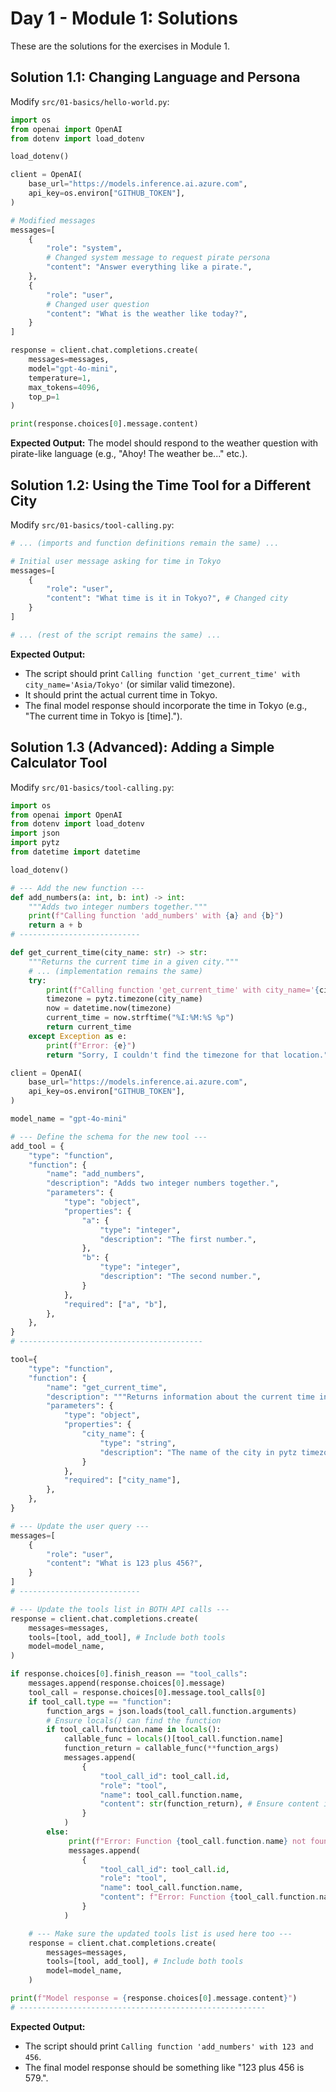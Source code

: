 # Day 1 - Module 1: Solutions

These are the solutions for the exercises in Module 1.

## Solution 1.1: Changing Language and Persona

Modify `src/01-basics/hello-world.py`:

```python
import os
from openai import OpenAI
from dotenv import load_dotenv

load_dotenv()

client = OpenAI(
    base_url="https://models.inference.ai.azure.com",
    api_key=os.environ["GITHUB_TOKEN"],
)

# Modified messages
messages=[
    {
        "role": "system",
        # Changed system message to request pirate persona
        "content": "Answer everything like a pirate.", 
    },
    {
        "role": "user",
        # Changed user question
        "content": "What is the weather like today?", 
    }
]

response = client.chat.completions.create(
    messages=messages,
    model="gpt-4o-mini",
    temperature=1,
    max_tokens=4096,
    top_p=1
)

print(response.choices[0].message.content)

```

**Expected Output:** The model should respond to the weather question with pirate-like language (e.g., "Ahoy! The weather be..." etc.).

## Solution 1.2: Using the Time Tool for a Different City

Modify `src/01-basics/tool-calling.py`:

```python
# ... (imports and function definitions remain the same) ...

# Initial user message asking for time in Tokyo
messages=[
    {
        "role": "user",
        "content": "What time is it in Tokyo?", # Changed city
    }
]

# ... (rest of the script remains the same) ...
```

**Expected Output:**
*   The script should print `Calling function 'get_current_time' with city_name='Asia/Tokyo'` (or similar valid timezone).
*   It should print the actual current time in Tokyo.
*   The final model response should incorporate the time in Tokyo (e.g., "The current time in Tokyo is [time].").

## Solution 1.3 (Advanced): Adding a Simple Calculator Tool

Modify `src/01-basics/tool-calling.py`:

```python
import os
from openai import OpenAI
from dotenv import load_dotenv
import json
import pytz
from datetime import datetime

load_dotenv()

# --- Add the new function --- 
def add_numbers(a: int, b: int) -> int:
    """Adds two integer numbers together."""
    print(f"Calling function 'add_numbers' with {a} and {b}")
    return a + b
# ---------------------------

def get_current_time(city_name: str) -> str:
    """Returns the current time in a given city."""
    # ... (implementation remains the same)
    try:
        print(f"Calling function 'get_current_time' with city_name='{city_name}'")
        timezone = pytz.timezone(city_name)
        now = datetime.now(timezone)
        current_time = now.strftime("%I:%M:%S %p")
        return current_time
    except Exception as e:
        print(f"Error: {e}")
        return "Sorry, I couldn't find the timezone for that location."

client = OpenAI(
    base_url="https://models.inference.ai.azure.com",
    api_key=os.environ["GITHUB_TOKEN"],
)

model_name = "gpt-4o-mini"

# --- Define the schema for the new tool --- 
add_tool = {
    "type": "function",
    "function": {
        "name": "add_numbers",
        "description": "Adds two integer numbers together.",
        "parameters": {
            "type": "object",
            "properties": {
                "a": {
                    "type": "integer",
                    "description": "The first number.",
                },
                "b": {
                    "type": "integer",
                    "description": "The second number.",
                }
            },
            "required": ["a", "b"],
        },
    },
}
# -----------------------------------------

tool={
    "type": "function",
    "function": {
        "name": "get_current_time",
        "description": """Returns information about the current time in a given city. Use pytz timezone names like Europe/Berlin or Asia/Tokyo.""",
        "parameters": {
            "type": "object",
            "properties": {
                "city_name": {
                    "type": "string",
                    "description": "The name of the city in pytz timezone format, e.g. Europe/Berlin",
                }
            },
            "required": ["city_name"],
        },
    },
}

# --- Update the user query --- 
messages=[
    {
        "role": "user",
        "content": "What is 123 plus 456?", 
    }
]
# ---------------------------

# --- Update the tools list in BOTH API calls --- 
response = client.chat.completions.create(
    messages=messages,
    tools=[tool, add_tool], # Include both tools
    model=model_name,
)

if response.choices[0].finish_reason == "tool_calls":
    messages.append(response.choices[0].message)
    tool_call = response.choices[0].message.tool_calls[0]
    if tool_call.type == "function":
        function_args = json.loads(tool_call.function.arguments)
        # Ensure locals() can find the function
        if tool_call.function.name in locals():
            callable_func = locals()[tool_call.function.name]
            function_return = callable_func(**function_args)
            messages.append(
                {
                    "tool_call_id": tool_call.id,
                    "role": "tool",
                    "name": tool_call.function.name,
                    "content": str(function_return), # Ensure content is string
                }
            )
        else:
             print(f"Error: Function {tool_call.function.name} not found.")
             messages.append(
                {
                    "tool_call_id": tool_call.id,
                    "role": "tool",
                    "name": tool_call.function.name,
                    "content": f"Error: Function {tool_call.function.name} not found.",
                }
            )

    # --- Make sure the updated tools list is used here too --- 
    response = client.chat.completions.create(
        messages=messages,
        tools=[tool, add_tool], # Include both tools
        model=model_name,
    )

print(f"Model response = {response.choices[0].message.content}")
# -------------------------------------------------------

```

**Expected Output:**
*   The script should print `Calling function 'add_numbers' with 123 and 456`.
*   The final model response should be something like "123 plus 456 is 579.".

